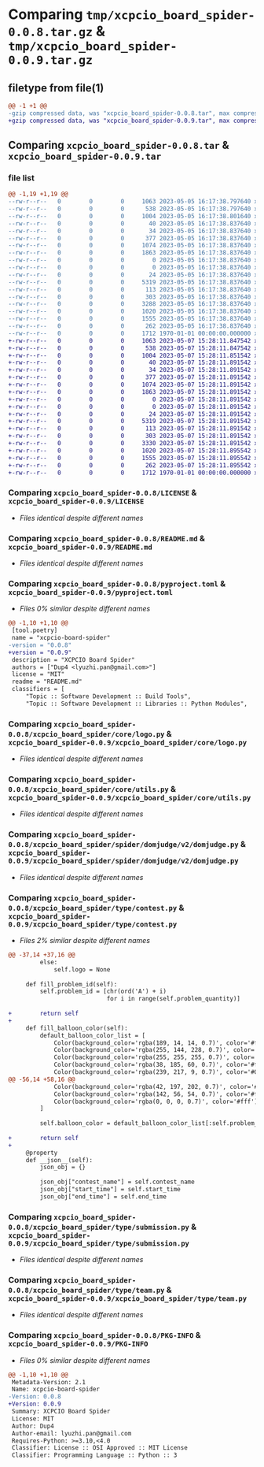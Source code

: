 # Comparing `tmp/xcpcio_board_spider-0.0.8.tar.gz` & `tmp/xcpcio_board_spider-0.0.9.tar.gz`

## filetype from file(1)

```diff
@@ -1 +1 @@
-gzip compressed data, was "xcpcio_board_spider-0.0.8.tar", max compression
+gzip compressed data, was "xcpcio_board_spider-0.0.9.tar", max compression
```

## Comparing `xcpcio_board_spider-0.0.8.tar` & `xcpcio_board_spider-0.0.9.tar`

### file list

```diff
@@ -1,19 +1,19 @@
--rw-r--r--   0        0        0     1063 2023-05-05 16:17:38.797640 xcpcio_board_spider-0.0.8/LICENSE
--rw-r--r--   0        0        0      538 2023-05-05 16:17:38.797640 xcpcio_board_spider-0.0.8/README.md
--rw-r--r--   0        0        0     1004 2023-05-05 16:17:38.801640 xcpcio_board_spider-0.0.8/pyproject.toml
--rw-r--r--   0        0        0       40 2023-05-05 16:17:38.837640 xcpcio_board_spider-0.0.8/xcpcio_board_spider/__init__.py
--rw-r--r--   0        0        0       34 2023-05-05 16:17:38.837640 xcpcio_board_spider-0.0.8/xcpcio_board_spider/core/__init__.py
--rw-r--r--   0        0        0      377 2023-05-05 16:17:38.837640 xcpcio_board_spider-0.0.8/xcpcio_board_spider/core/logger.py
--rw-r--r--   0        0        0     1074 2023-05-05 16:17:38.837640 xcpcio_board_spider-0.0.8/xcpcio_board_spider/core/logo.py
--rw-r--r--   0        0        0     1863 2023-05-05 16:17:38.837640 xcpcio_board_spider-0.0.8/xcpcio_board_spider/core/utils.py
--rw-r--r--   0        0        0        0 2023-05-05 16:17:38.837640 xcpcio_board_spider-0.0.8/xcpcio_board_spider/spider/__init__.py
--rw-r--r--   0        0        0        0 2023-05-05 16:17:38.837640 xcpcio_board_spider-0.0.8/xcpcio_board_spider/spider/domjudge/__init__.py
--rw-r--r--   0        0        0       24 2023-05-05 16:17:38.837640 xcpcio_board_spider-0.0.8/xcpcio_board_spider/spider/domjudge/v2/__init__.py
--rw-r--r--   0        0        0     5319 2023-05-05 16:17:38.837640 xcpcio_board_spider-0.0.8/xcpcio_board_spider/spider/domjudge/v2/domjudge.py
--rw-r--r--   0        0        0      113 2023-05-05 16:17:38.837640 xcpcio_board_spider-0.0.8/xcpcio_board_spider/type/__init__.py
--rw-r--r--   0        0        0      303 2023-05-05 16:17:38.837640 xcpcio_board_spider-0.0.8/xcpcio_board_spider/type/constants.py
--rw-r--r--   0        0        0     3288 2023-05-05 16:17:38.837640 xcpcio_board_spider-0.0.8/xcpcio_board_spider/type/contest.py
--rw-r--r--   0        0        0     1020 2023-05-05 16:17:38.837640 xcpcio_board_spider-0.0.8/xcpcio_board_spider/type/submission.py
--rw-r--r--   0        0        0     1555 2023-05-05 16:17:38.837640 xcpcio_board_spider-0.0.8/xcpcio_board_spider/type/team.py
--rw-r--r--   0        0        0      262 2023-05-05 16:17:38.837640 xcpcio_board_spider-0.0.8/xcpcio_board_spider/type/type.py
--rw-r--r--   0        0        0     1712 1970-01-01 00:00:00.000000 xcpcio_board_spider-0.0.8/PKG-INFO
+-rw-r--r--   0        0        0     1063 2023-05-07 15:28:11.847542 xcpcio_board_spider-0.0.9/LICENSE
+-rw-r--r--   0        0        0      538 2023-05-07 15:28:11.847542 xcpcio_board_spider-0.0.9/README.md
+-rw-r--r--   0        0        0     1004 2023-05-07 15:28:11.851542 xcpcio_board_spider-0.0.9/pyproject.toml
+-rw-r--r--   0        0        0       40 2023-05-07 15:28:11.891542 xcpcio_board_spider-0.0.9/xcpcio_board_spider/__init__.py
+-rw-r--r--   0        0        0       34 2023-05-07 15:28:11.891542 xcpcio_board_spider-0.0.9/xcpcio_board_spider/core/__init__.py
+-rw-r--r--   0        0        0      377 2023-05-07 15:28:11.891542 xcpcio_board_spider-0.0.9/xcpcio_board_spider/core/logger.py
+-rw-r--r--   0        0        0     1074 2023-05-07 15:28:11.891542 xcpcio_board_spider-0.0.9/xcpcio_board_spider/core/logo.py
+-rw-r--r--   0        0        0     1863 2023-05-07 15:28:11.891542 xcpcio_board_spider-0.0.9/xcpcio_board_spider/core/utils.py
+-rw-r--r--   0        0        0        0 2023-05-07 15:28:11.891542 xcpcio_board_spider-0.0.9/xcpcio_board_spider/spider/__init__.py
+-rw-r--r--   0        0        0        0 2023-05-07 15:28:11.891542 xcpcio_board_spider-0.0.9/xcpcio_board_spider/spider/domjudge/__init__.py
+-rw-r--r--   0        0        0       24 2023-05-07 15:28:11.891542 xcpcio_board_spider-0.0.9/xcpcio_board_spider/spider/domjudge/v2/__init__.py
+-rw-r--r--   0        0        0     5319 2023-05-07 15:28:11.891542 xcpcio_board_spider-0.0.9/xcpcio_board_spider/spider/domjudge/v2/domjudge.py
+-rw-r--r--   0        0        0      113 2023-05-07 15:28:11.891542 xcpcio_board_spider-0.0.9/xcpcio_board_spider/type/__init__.py
+-rw-r--r--   0        0        0      303 2023-05-07 15:28:11.891542 xcpcio_board_spider-0.0.9/xcpcio_board_spider/type/constants.py
+-rw-r--r--   0        0        0     3330 2023-05-07 15:28:11.891542 xcpcio_board_spider-0.0.9/xcpcio_board_spider/type/contest.py
+-rw-r--r--   0        0        0     1020 2023-05-07 15:28:11.895542 xcpcio_board_spider-0.0.9/xcpcio_board_spider/type/submission.py
+-rw-r--r--   0        0        0     1555 2023-05-07 15:28:11.895542 xcpcio_board_spider-0.0.9/xcpcio_board_spider/type/team.py
+-rw-r--r--   0        0        0      262 2023-05-07 15:28:11.895542 xcpcio_board_spider-0.0.9/xcpcio_board_spider/type/type.py
+-rw-r--r--   0        0        0     1712 1970-01-01 00:00:00.000000 xcpcio_board_spider-0.0.9/PKG-INFO
```

### Comparing `xcpcio_board_spider-0.0.8/LICENSE` & `xcpcio_board_spider-0.0.9/LICENSE`

 * *Files identical despite different names*

### Comparing `xcpcio_board_spider-0.0.8/README.md` & `xcpcio_board_spider-0.0.9/README.md`

 * *Files identical despite different names*

### Comparing `xcpcio_board_spider-0.0.8/pyproject.toml` & `xcpcio_board_spider-0.0.9/pyproject.toml`

 * *Files 0% similar despite different names*

```diff
@@ -1,10 +1,10 @@
 [tool.poetry]
 name = "xcpcio-board-spider"
-version = "0.0.8"
+version = "0.0.9"
 description = "XCPCIO Board Spider"
 authors = ["Dup4 <lyuzhi.pan@gmail.com>"]
 license = "MIT"
 readme = "README.md"
 classifiers = [
     "Topic :: Software Development :: Build Tools",
     "Topic :: Software Development :: Libraries :: Python Modules",
```

### Comparing `xcpcio_board_spider-0.0.8/xcpcio_board_spider/core/logo.py` & `xcpcio_board_spider-0.0.9/xcpcio_board_spider/core/logo.py`

 * *Files identical despite different names*

### Comparing `xcpcio_board_spider-0.0.8/xcpcio_board_spider/core/utils.py` & `xcpcio_board_spider-0.0.9/xcpcio_board_spider/core/utils.py`

 * *Files identical despite different names*

### Comparing `xcpcio_board_spider-0.0.8/xcpcio_board_spider/spider/domjudge/v2/domjudge.py` & `xcpcio_board_spider-0.0.9/xcpcio_board_spider/spider/domjudge/v2/domjudge.py`

 * *Files identical despite different names*

### Comparing `xcpcio_board_spider-0.0.8/xcpcio_board_spider/type/contest.py` & `xcpcio_board_spider-0.0.9/xcpcio_board_spider/type/contest.py`

 * *Files 2% similar despite different names*

```diff
@@ -37,14 +37,16 @@
         else:
             self.logo = None
 
     def fill_problem_id(self):
         self.problem_id = [chr(ord('A') + i)
                            for i in range(self.problem_quantity)]
 
+        return self
+
     def fill_balloon_color(self):
         default_balloon_color_list = [
             Color(background_color='rgba(189, 14, 14, 0.7)', color='#fff'),
             Color(background_color='rgba(255, 144, 228, 0.7)', color='#fff'),
             Color(background_color='rgba(255, 255, 255, 0.7)', color='#000'),
             Color(background_color='rgba(38, 185, 60, 0.7)', color='#fff'),
             Color(background_color='rgba(239, 217, 9, 0.7)', color='#000'),
@@ -56,14 +58,16 @@
             Color(background_color='rgba(42, 197, 202, 0.7)', color='#fff'),
             Color(background_color='rgba(142, 56, 54, 0.7)', color='#fff'),
             Color(background_color='rgba(0, 0, 0, 0.7)', color='#fff'),
         ]
 
         self.balloon_color = default_balloon_color_list[:self.problem_quantity]
 
+        return self
+
     @property
     def __json__(self):
         json_obj = {}
 
         json_obj["contest_name"] = self.contest_name
         json_obj["start_time"] = self.start_time
         json_obj["end_time"] = self.end_time
```

### Comparing `xcpcio_board_spider-0.0.8/xcpcio_board_spider/type/submission.py` & `xcpcio_board_spider-0.0.9/xcpcio_board_spider/type/submission.py`

 * *Files identical despite different names*

### Comparing `xcpcio_board_spider-0.0.8/xcpcio_board_spider/type/team.py` & `xcpcio_board_spider-0.0.9/xcpcio_board_spider/type/team.py`

 * *Files identical despite different names*

### Comparing `xcpcio_board_spider-0.0.8/PKG-INFO` & `xcpcio_board_spider-0.0.9/PKG-INFO`

 * *Files 0% similar despite different names*

```diff
@@ -1,10 +1,10 @@
 Metadata-Version: 2.1
 Name: xcpcio-board-spider
-Version: 0.0.8
+Version: 0.0.9
 Summary: XCPCIO Board Spider
 License: MIT
 Author: Dup4
 Author-email: lyuzhi.pan@gmail.com
 Requires-Python: >=3.10,<4.0
 Classifier: License :: OSI Approved :: MIT License
 Classifier: Programming Language :: Python :: 3
```

